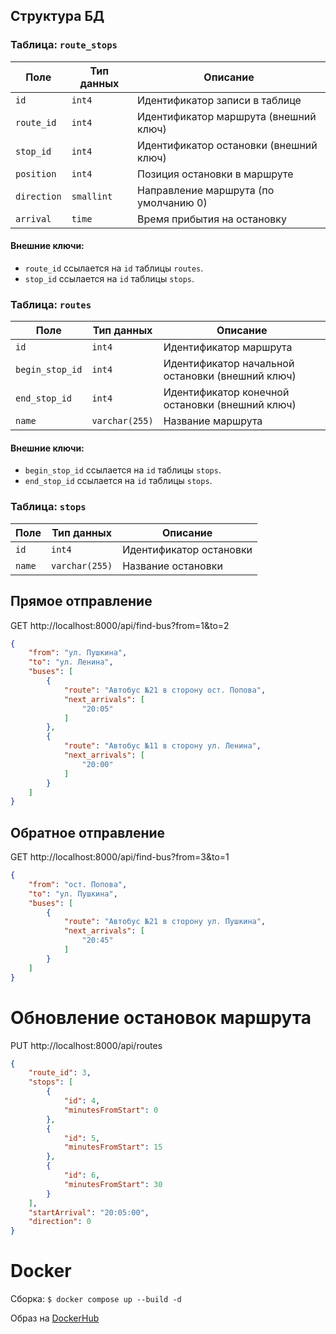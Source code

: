 ## Структура БД
### Таблица: `route_stops`
| Поле        | Тип данных       | Описание                                  |
|-------------|------------------|-------------------------------------------|
| `id`        | `int4`           | Идентификатор записи в таблице            |
| `route_id`  | `int4`           | Идентификатор маршрута (внешний ключ)     |
| `stop_id`   | `int4`           | Идентификатор остановки (внешний ключ)    |
| `position`  | `int4`           | Позиция остановки в маршруте              |
| `direction` | `smallint`       | Направление маршрута (по умолчанию 0)     |
| `arrival`   | `time`           | Время прибытия на остановку               |

#### Внешние ключи:
- `route_id` ссылается на `id` таблицы `routes`.
- `stop_id` ссылается на `id` таблицы `stops`.

### Таблица: `routes`
| Поле           | Тип данных       | Описание                                         |
|----------------|------------------|--------------------------------------------------|
| `id`           | `int4`           | Идентификатор маршрута                           |
| `begin_stop_id`| `int4`           | Идентификатор начальной остановки (внешний ключ) |
| `end_stop_id`  | `int4`           | Идентификатор конечной остановки (внешний ключ)  |
| `name`         | `varchar(255)`   | Название маршрута                                |

#### Внешние ключи:
- `begin_stop_id` ссылается на `id` таблицы `stops`.
- `end_stop_id` ссылается на `id` таблицы `stops`.

### Таблица: `stops`
| Поле        | Тип данных       | Описание                           |
|-------------|------------------|------------------------------------|
| `id`        | `int4`           | Идентификатор остановки            |
| `name`      | `varchar(255)`   | Название остановки                 |

## Прямое отправление
GET http://localhost:8000/api/find-bus?from=1&to=2
```json
{
    "from": "ул. Пушкина",
    "to": "ул. Ленина",
    "buses": [
        {
            "route": "Автобус №21 в сторону ост. Попова",
            "next_arrivals": [
                "20:05"
            ]
        },
        {
            "route": "Автобус №11 в сторону ул. Ленина",
            "next_arrivals": [
                "20:00"
            ]
        }
    ]
}
```

## Обратное отправление
GET http://localhost:8000/api/find-bus?from=3&to=1
```json
{
    "from": "ост. Попова",
    "to": "ул. Пушкина",
    "buses": [
        {
            "route": "Автобус №21 в сторону ул. Пушкина",
            "next_arrivals": [
                "20:45"
            ]
        }
    ]
}
```

# Обновление остановок маршрута
PUT http://localhost:8000/api/routes
```json
{
    "route_id": 3,
    "stops": [
        {
            "id": 4,
            "minutesFromStart": 0
        },
        {
            "id": 5,
            "minutesFromStart": 15
        },
        {
            "id": 6,
            "minutesFromStart": 30
        }
    ],
    "startArrival": "20:05:00",
    "direction": 0
}
```

# Docker

Cборка:
`$ docker compose up --build -d`

Образ на [DockerHub](https://hub.docker.com/r/biertonstaff/test-bus-api)
